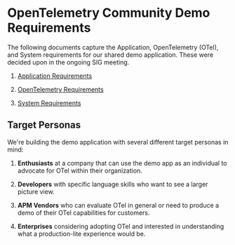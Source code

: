 # OpenTelemetry Community Demo Requirements

The following documents capture the Application, OpenTelemetry (OTel), and System
requirements for our shared demo application. These were decided upon in the
ongoing SIG meeting.

1. [Application Requirements](./application-requirements.md)

2. [OpenTelemetry Requirements](./openTelemetry-requirements.md)

3. [System Requirements](./system-requirements.md)

## Target Personas

We're building the demo application with several different target personas in mind:

1. **Enthusiasts** at a company that can use the demo app as an individual to
   advocate for OTel within their organization.

2. **Developers** with specific language skills who want to see a larger picture
   view.

3. **APM Vendors** who can evaluate OTel in general or need to produce a demo of
   their OTel capabilities for customers.

4. **Enterprises** considering adopting OTel and interested in understanding
   what a production-lite experience would be.
